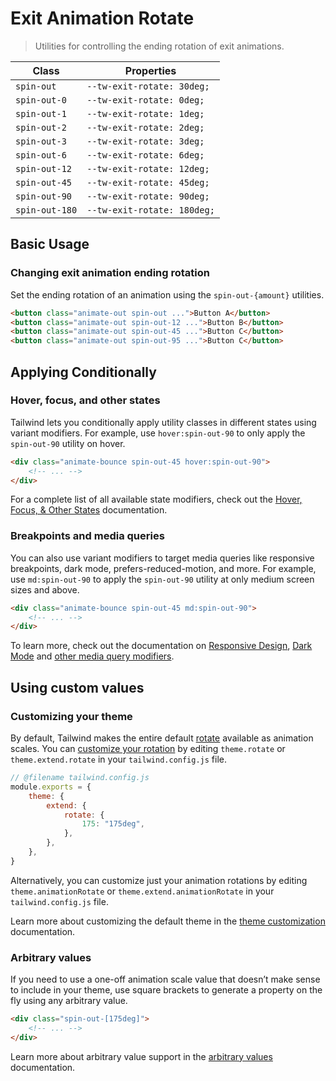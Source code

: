 # Exit Animation Rotate

> Utilities for controlling the ending rotation of exit animations.

| Class          | Properties                  |
| -------------- | --------------------------- |
| `spin-out`     | `--tw-exit-rotate: 30deg;`  |
| `spin-out-0`   | `--tw-exit-rotate: 0deg;`   |
| `spin-out-1`   | `--tw-exit-rotate: 1deg;`   |
| `spin-out-2`   | `--tw-exit-rotate: 2deg;`   |
| `spin-out-3`   | `--tw-exit-rotate: 3deg;`   |
| `spin-out-6`   | `--tw-exit-rotate: 6deg;`   |
| `spin-out-12`  | `--tw-exit-rotate: 12deg;`  |
| `spin-out-45`  | `--tw-exit-rotate: 45deg;`  |
| `spin-out-90`  | `--tw-exit-rotate: 90deg;`  |
| `spin-out-180` | `--tw-exit-rotate: 180deg;` |

## Basic Usage

### Changing exit animation ending rotation

Set the ending rotation of an animation using the `spin-out-{amount}` utilities.

```html
<button class="animate-out spin-out ...">Button A</button>
<button class="animate-out spin-out-12 ...">Button B</button>
<button class="animate-out spin-out-45 ...">Button C</button>
<button class="animate-out spin-out-95 ...">Button C</button>
```

## Applying Conditionally

### Hover, focus, and other states

Tailwind lets you conditionally apply utility classes in different states using variant modifiers. For example, use `hover:spin-out-90` to only apply the `spin-out-90` utility on hover.

```html
<div class="animate-bounce spin-out-45 hover:spin-out-90">
	<!-- ... -->
</div>
```

For a complete list of all available state modifiers, check out the [Hover, Focus, & Other States](https://tailwindcss.com/docs/hover-focus-and-other-states) documentation.

### Breakpoints and media queries

You can also use variant modifiers to target media queries like responsive breakpoints, dark mode, prefers-reduced-motion, and more. For example, use `md:spin-out-90` to apply the `spin-out-90` utility at only medium screen sizes and above.

```html
<div class="animate-bounce spin-out-45 md:spin-out-90">
	<!-- ... -->
</div>
```

To learn more, check out the documentation on [Responsive Design](https://tailwindcss.com/docs/responsive-design), [Dark Mode](https://tailwindcss.com/docs/dark-mode) and [other media query modifiers](https://tailwindcss.com/docs/hover-focus-and-other-states#media-queries).

## Using custom values

### Customizing your theme

By default, Tailwind makes the entire default [rotate](https://tailwindcss.com/docs/rotate) available as animation scales. You can [customize your rotation](https://tailwindcss.com/docs/theme) by editing `theme.rotate` or `theme.extend.rotate` in your `tailwind.config.js` file.

```js
// @filename tailwind.config.js
module.exports = {
	theme: {
		extend: {
			rotate: {
				175: "175deg",
			},
		},
	},
}
```

Alternatively, you can customize just your animation rotations by editing `theme.animationRotate` or `theme.extend.animationRotate` in your `tailwind.config.js` file.

Learn more about customizing the default theme in the [theme customization](https://tailwindcss.com/docs/theme#customizing-the-default-theme) documentation.

### Arbitrary values

If you need to use a one-off animation scale value that doesn’t make sense to include in your theme, use square brackets to generate a property on the fly using any arbitrary value.

```html
<div class="spin-out-[175deg]">
	<!-- ... -->
</div>
```

Learn more about arbitrary value support in the [arbitrary values](https://tailwindcss.com/docs/adding-custom-styles#using-arbitrary-values) documentation.
